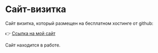 #  Сайт-визитка
Сайт визитка, который размещен на бесплатном хостинге от github:

👉 [Ссылка на мой сайт](https://ilshat2.github.io/)

Сайт находится в работе.

